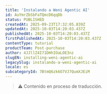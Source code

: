 ```yaml
---
title: 'Instalando a Weni Agentic AI'
id: AuYmrZbSbFaTQmcD6qqDb
status: PUBLISHED
createdAt: 2025-09-23T17:32:05.839Z
updatedAt: 2025-10-03T14:20:03.437Z
publishedAt: 2025-10-03T14:20:03.437Z
firstPublishedAt: 2025-10-03T14:20:03.437Z
contentType: tutorial
productTeam: Post-purchase
author: 4JJllZ4I71DHhIOaLOE3nz
slugEN: installing-weni-agentic-ai
legacySlug: instalando-a-weni-agentic-ai
locale: es
subcategoryId: 7BtmQ6zk6O7VJ7QumXJEiM
---
```


> ⚠️ Contenido en proceso de traducción.
